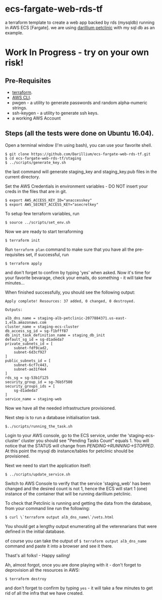 # ecs-fargate-web-rds-tf
a terraform template to create a web app backed by rds (mysqldb) running in AWS ECS [Fargate].
we are using [darillium petclinic](https://github.com/Darillium/petclinic) with my sql db as an example.

# Work In Progress - try on your own risk!

## Pre-Requisites
- [terraform](https://www.terraform.io/).
- [AWS CLI](https://docs.aws.amazon.com/cli/latest/userguide/installing.html).
- pwgen - a utility to generate passwords and random alpha-numeric strings.
- ssh-keygen - a utility to generate ssh keys.
- a working AWS Account

## Steps (all the tests were done on Ubuntu 16.04).
Open a terminal window (I'm using bash), you can use your favorite shell.
```
$ git clone https://github.com/Darillium/ecs-fargate-web-rds-tf.git
$ cd ecs-fargate-web-rds-tf/staging
$ ../scripts/generate_key.sh
```
the last command will generate staging_key and staging_key.pub files in the current directory.

Set the AWS Credentials in environment variables - DO NOT insert your creds in the files that are in git.
```
$ export AWS_ACCESS_KEY_ID="anaccesskey"
$ export AWS_SECRET_ACCESS_KEY="asecretkey"
```
To setup few terraform variables, run 
```
$ source ../scripts/set_env.sh
```
Now we are ready to start terraforming
```
$ terraform init
```
Run `terraform plan` command to make sure that you have all the pre-requisites set, if successful, run 
```
$ terraform apply
```
and don't forget to confirm by typing 'yes' when asked.
Now it's time for your favorite bevarage, check your emails, do something - it will take few minutes...

When finished successfully, you should see the following output:
```
Apply complete! Resources: 37 added, 0 changed, 0 destroyed.

Outputs:

alb_dns_name = staging-alb-petclinic-2077884371.us-east-1.elb.amazonaws.com
cluster_name = staging-ecs-cluster
db_access_sg_id = sg-f1bfff87
db_init_task_definition_name = staging_db_init
default_sg_id = sg-d1adeda7
private_subnets_id = [
    subnet-fdf9cad2,
    subnet-6d3cf927
]
public_subnets_id = [
    subnet-6cf7c443,
    subnet-ae31f4e4
]
rds_sg = sg-53b1f125
security_group_id = sg-76b5f500
security_groups_ids = [
    sg-d1adeda7
]
service_name = staging-web
```
Now we have all the needed infrastructure provisioned.

Next step is to run a database initialisation task.
```
$../scripts/running_the_task.sh
```

Login to your AWS console, go to the ECS service, under the 'staging-ecs-cluster' cluster you should see "Pending Tasks Count" equals 1.
You will notice that the STATUS will change from *PENDING->RUNNING->STOPPED*. At this point the mysql db instance/tables for petclinic should be provisioned.

Next we need to start the application itself:
```
$ ../scripts/update_service.sh
```

Switch to AWS Console to verify that the service 'staging_web' has been changed and the desired count is not 1, hence the ECS will start 1 (one) instance of the container that will be running darillium petclinic.

To check that Petclinic is running and getting the data from the database, from your command line run the following:
```
$ curl \`terraform output alb_dns_name\`/vets.html
```

You should get a lengthy output enumerating all the veterenarians that were defined in the initial database.

of course you can take the output of `$ terraform output alb_dns_name` command and paste it into a browser and see it there.

Thast's all folks! - Happy sailing! 

Ah, almost forgot, once you are done playing with it - don't forget to deprovision all the resources in AWS:
```
$ terraform destroy
``` 
and don't forget to confirm by typing `yes` - it will take a few minutes to get rid of all the infra that we have created.




